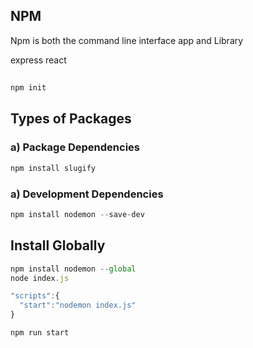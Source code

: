 ## NPM
Npm is both the command line interface app and Library 

express
react


## 
```javascript
npm init 


```

## Types of Packages 
### a) Package Dependencies

```javascript
npm install slugify

```
### a) Development Dependencies
```javascript
npm install nodemon --save-dev

```

## Install Globally
```javascript
npm install nodemon --global 
node index.js

```

```js
"scripts":{
  "start":"nodemon index.js"
}

npm run start
```